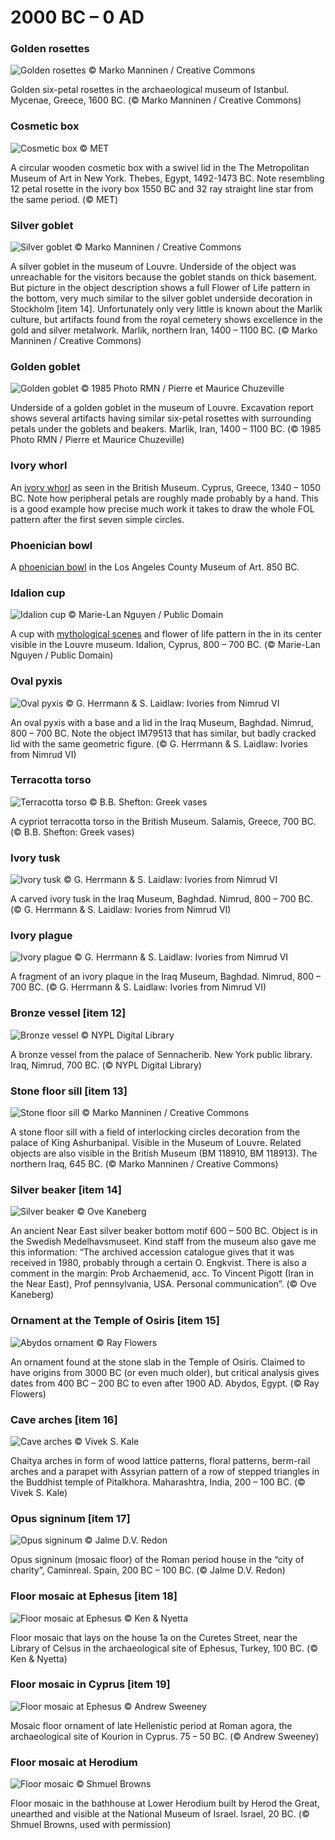 # 2000 BC – 0 AD


### Golden rosettes

![Golden rosettes © Marko Manninen / Creative Commons](https://floweroflifemystery.files.wordpress.com/2014/09/golden-rosettes.png?w=474)

Golden six-petal rosettes in the archaeological museum of Istanbul. Mycenae, Greece, 1600 BC. (© Marko Manninen / Creative Commons)


### Cosmetic box

![Cosmetic box © MET](https://i2.wp.com/media-cache-ak0.pinimg.com/474x/4c/de/b5/4cdeb533532a1dc6a165b6be2379b440.jpg?zoom=2)

A circular wooden cosmetic box with a swivel lid in the The Metropolitan Museum of Art in New York. Thebes, Egypt, 1492-1473 BC. Note resembling 12 petal rosette in the ivory box 1550 BC and 32 ray straight line star from the same period. (© MET)

### Silver goblet

![Silver goblet © Marko Manninen / Creative Commons](https://i2.wp.com/media-cache-ec0.pinimg.com/474x/f6/8a/eb/f68aeb808819fa07ae6b17b35d244a8d.jpg)

A silver goblet in the museum of Louvre. Underside of the object was unreachable for the visitors because the goblet stands on thick basement. But picture in the object description shows a full Flower of Life pattern in the bottom, very much similar to the silver goblet underside decoration in Stockholm [item 14]. Unfortunately only very little is known about the Marlik culture, but artifacts found from the royal cemetery shows excellence in the gold and silver metalwork. Marlik, northern Iran, 1400 – 1100 BC. (© Marko Manninen / Creative Commons)


### Golden goblet

![Golden goblet © 1985 Photo RMN / Pierre et Maurice Chuzeville](https://i2.wp.com/media-cache-ec0.pinimg.com/474x/f6/8a/eb/f68aeb808819fa07ae6b17b35d244a8d.jpg?zoom=2)

Underside of a golden goblet in the museum of Louvre. Excavation report shows several artifacts having similar six-petal rosettes with surrounding petals under the goblets and beakers. Marlik, Iran, 1400 – 1100 BC. (© 1985 Photo RMN / Pierre et Maurice Chuzeville)

### Ivory whorl

An [ivory whorl](http://www.britishmuseum.org/research/collection_online/collection_object_details/collection_image_gallery.aspx?assetId=94799&objectId=452251&partId=1) as seen in the British Museum. Cyprus, Greece, 1340 – 1050 BC. Note how peripheral petals are roughly made probably by a hand. This is a good example how precise much work it takes to draw the whole FOL pattern after the first seven simple circles.

### Phoenician bowl

A [phoenician bowl](http://collections.lacma.org/node/226166) in the Los Angeles County Museum of Art. 850 BC.

### Idalion cup

![Idalion cup © Marie-Lan Nguyen / Public Domain](https://floweroflifemystery.files.wordpress.com/2014/10/nacc88yttocc88kuva-2014-10-16-kello-16-16-17.png?w=474)

A cup with [mythological scenes](https://commons.wikimedia.org/wiki/File:Cup_Idalion_Louvre_N3454.jpg) and flower of life pattern in the in its center visible in the Louvre museum. Idalion, Cyprus, 800 – 700 BC. (© Marie-Lan Nguyen / Public Domain)

### Oval pyxis

![Oval pyxis © G. Herrmann & S. Laidlaw: Ivories from Nimrud VI](https://floweroflifemystery.files.wordpress.com/2014/12/ovalpyxis.png?w=474)

An oval pyxis with a base and a lid in the Iraq Museum, Baghdad. Nimrud, 800 – 700 BC. Note the object IM79513 that has similar, but badly cracked lid with the same geometric figure. (© G. Herrmann & S. Laidlaw: Ivories from Nimrud VI)

### Terracotta torso

![Terracotta torso © B.B. Shefton: Greek vases](https://floweroflifemystery.files.wordpress.com/2014/12/terracottatorso.png?w=474)

A cypriot terracotta torso in the British Museum. Salamis, Greece, 700 BC. (© B.B. Shefton: Greek vases)

### Ivory tusk

![Ivory tusk © G. Herrmann & S. Laidlaw: Ivories from Nimrud VI](https://floweroflifemystery.files.wordpress.com/2014/12/ivorytusk.png?w=474)

A carved ivory tusk in the Iraq Museum, Baghdad. Nimrud, 800 – 700 BC. (© G. Herrmann & S. Laidlaw: Ivories from Nimrud VI)

### Ivory plague

![Ivory plague © G. Herrmann & S. Laidlaw: Ivories from Nimrud VI](https://floweroflifemystery.files.wordpress.com/2014/09/nacc88yttocc88kuva-2014-9-20-kello-19-39-57.png?w=474)

A fragment of an ivory plaque in the Iraq Museum, Baghdad. Nimrud, 800 – 700 BC. (© G. Herrmann & S. Laidlaw: Ivories from Nimrud VI)

### Bronze vessel [item 12]

![Bronze vessel © NYPL Digital Library](https://floweroflifemystery.files.wordpress.com/2014/08/bronce-vase.png?w=474)

A bronze vessel from the palace of Sennacherib. New York public library. Iraq, Nimrud, 700 BC. (© NYPL Digital Library)

### Stone floor sill [item 13]

![Stone floor sill © Marko Manninen / Creative Commons](https://floweroflifemystery.files.wordpress.com/2014/10/doorthreshold.jpg?w=474)

A stone floor sill with a field of interlocking circles decoration from the palace of King Ashurbanipal. Visible in the Museum of Louvre. Related objects are also visible in the British Museum (BM 118910, BM 118913). The northern Iraq, 645 BC. (© Marko Manninen / Creative Commons)

### Silver beaker [item 14]

![Silver beaker © Ove Kaneberg](https://i0.wp.com/media-cache-ak0.pinimg.com/474x/e0/8c/a4/e08ca42a97a385f74d75ad5deadbeff9.jpg)

An ancient Near East silver beaker bottom motif 600 – 500 BC. Object is in the Swedish Medelhavsmuseet. Kind staff from the museum also gave me this information: “The archived accession catalogue gives that it was received in 1980, probably through a certain O. Engkvist. There is also a comment in the margin: Prob Archaemenid, acc. To Vincent Pigott (Iran in the Near East), Prof pennsylvania, USA. Personal communication”. (© Ove Kaneberg)

### Ornament at the Temple of Osiris [item 15]

![Abydos ornament © Ray Flowers](https://i2.wp.com/media-cache-ec0.pinimg.com/474x/3d/a5/12/3da512292556970302ae7bc8b0ace420.jpg)

An ornament found at the stone slab in the Temple of Osiris. Claimed to have origins from 3000 BC (or even much older), but critical analysis gives dates from 400 BC – 200 BC to even after 1900 AD. Abydos, Egypt. (© Ray Flowers)

### Cave arches [item 16]

![Cave arches © Vivek S. Kale](https://floweroflifemystery.files.wordpress.com/2014/10/nacc88yttocc88kuva-2014-10-16-kello-16-14-19.png?w=474)

Chaitya arches in form of wood lattice patterns, floral patterns, berm-rail arches and a parapet with Assyrian pattern of a row of stepped triangles in the Buddhist temple of Pitalkhora. Maharashtra, India, 200 – 100 BC. (© Vivek S. Kale)

### Opus signinum [item 17]

![Opus signinum © Jalme D.V. Redon](https://floweroflifemystery.files.wordpress.com/2014/10/nacc88yttocc88kuva-2014-10-27-kello-15-38-01.png?w=474)

Opus signinum (mosaic floor) of the Roman period house in the “city of charity”, Caminreal. Spain, 200 BC – 100 BC. (© Jalme D.V. Redon)

### Floor mosaic at Ephesus [item 18]

![Floor mosaic at Ephesus © Ken & Nyetta](https://i0.wp.com/media-cache-ec0.pinimg.com/474x/b2/4f/fb/b24ffb376df5cd71d7c2370f878625f1.jpg)

Floor mosaic that lays on the house 1a on the Curetes Street, near the Library of Celsus in the archaeological site of Ephesus, Turkey, 100 BC. (© Ken & Nyetta)

### Floor mosaic in Cyprus [item 19]

![Floor mosaic at Ephesus © Andrew Sweeney](https://floweroflifemystery.files.wordpress.com/2014/10/nacc88yttocc88kuva-2014-10-16-kello-16-11-52.png?w=474)

Mosaic floor ornament of late Hellenistic period at Roman agora, the archaeological site of Kourion in Cyprus. 75 – 50 BC. (© Andrew Sweeney)

### Floor mosaic at Herodium

![Floor mosaic © Shmuel Browns](https://floweroflifemystery.files.wordpress.com/2014/09/mosaic-wolf-museum.jpg?w=474)

Floor mosaic in the bathhouse at Lower Herodium built by Herod the Great, unearthed and visible at the National Museum of Israel. Israel, 20 BC. (© Shmuel Browns, used with permission)
